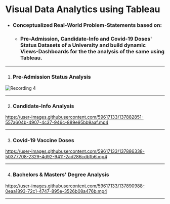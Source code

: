 # Visual Data Analytics using Tableau
* ### Conceptualized Real-World Problem-Statements based on:
  * ### Pre-Admission, Candidate-Info  and Covid-19 Doses' Status Datasets of a University and build dynamic Views-Dashboards for the the analysis of the same using Tableau.
---------------------------------------------------------------------------------------------------------------------------------------------------------------------------
1. ### Pre-Admission Status Analysis



![Recording  4](https://user-images.githubusercontent.com/59617133/137796887-863cc1e2-67e7-4d2d-8d9c-419fd035b9b7.gif)

---------------------------------------------------------------------------------------------------------------------------------------------------------------------------
2. ### Candidate-Info Analysis






https://user-images.githubusercontent.com/59617133/137882851-557a604b-4907-4c37-946c-889e95bb9aaf.mp4

---------------------------------------------------------------------------------------------------------------------------------------------------------------------------


3. ### Covid-19 Vaccine Doses




https://user-images.githubusercontent.com/59617133/137886338-50377708-2329-4d92-9411-2ad286cdb1b6.mp4

---------------------------------------------------------------------------------------------------------------------------------------------------------------------------

4. ### Bachelors & Masters' Degree Analysis





https://user-images.githubusercontent.com/59617133/137890988-0eaa1893-72c1-4747-895e-3526b08a476b.mp4


--------------------------------------------------------------------------------------------------------------------------------------------------------------------------
